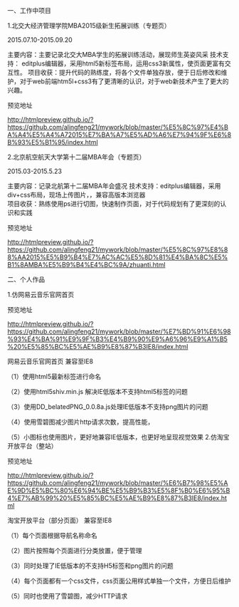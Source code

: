 <html lang="en"><head>
    <meta charset="UTF-8">
    <title></title>
</head>
<body marginheight="0"><p>一、工作中项目
</p>
<p>
1.北交大经济管理学院MBA2015级新生拓展训练（专题页）
</p>
<p>2015.07.10-2015.09.20

</p>
<p>主要内容：主要记录北交大MBA学生的拓展训练活动，展现师生英姿风采
技术支持： editplus编辑器，采用html5新标签布局，运用css3新属性，使页面更富有交互性。
项目收获：提升代码的熟练度，将各个文件单独存放，便于日后修改和维护，对于web前端htm5l+css3有了更清晰的认识，对于web新技术产生了更大的兴趣。

</p>
<p>预览地址

</p>
<p><a href="http://htmlpreview.github.io/?https://github.com/alingfeng21/mywork/blob/master/%E5%8C%97%E4%BA%A4%E5%A4%A72015%E7%BA%A7%E5%AD%A6%E7%94%9F%E6%8B%93%E5%B1%95/index.html">http://htmlpreview.github.io/?https://github.com/alingfeng21/mywork/blob/master/%E5%8C%97%E4%BA%A4%E5%A4%A72015%E7%BA%A7%E5%AD%A6%E7%94%9F%E6%8B%93%E5%B1%95/index.html</a>


</p>
<p>2.北京航空航天大学第十二届MBA年会（专题页）

</p>
<p>2015.03-2015.5.23

</p>
<p>主要内容：记录北航第十二届MBA年会盛况
技术支持：editplus编辑器，采用div+css布局，现场上传图片，，兼容高版本浏览器<br>项目收获：熟练使用ps进行切图，快速制作页面，对于代码规划有了更深刻的认识和实践 

</p>
<p>预览地址

</p>
<p><a href="http://htmlpreview.github.io/?https://github.com/alingfeng21/mywork/blob/master/%E5%8C%97%E8%88%AA2015%E5%B9%B4%E7%AC%AC%E5%8D%81%E4%BA%8C%E5%B1%8AMBA%E5%B9%B4%E4%BC%9A/zhuanti.html">http://htmlpreview.github.io/?https://github.com/alingfeng21/mywork/blob/master/%E5%8C%97%E8%88%AA2015%E5%B9%B4%E7%AC%AC%E5%8D%81%E4%BA%8C%E5%B1%8AMBA%E5%B9%B4%E4%BC%9A/zhuanti.html</a>

</p>
<p>二、个人作品

</p>
<p>1.仿网易云音乐官网首页

</p>
<p>预览地址

</p>
<p><a href="http://htmlpreview.github.io/?https://github.com/alingfeng21/mywork/blob/master/%E7%BD%91%E6%98%93%E4%BA%91%E9%9F%B3%E4%B9%90%E9%A6%96%E9%A1%B5%20%E5%85%BC%E5%AE%B9%E8%87%B3IE8/index.html">http://htmlpreview.github.io/?https://github.com/alingfeng21/mywork/blob/master/%E7%BD%91%E6%98%93%E4%BA%91%E9%9F%B3%E4%B9%90%E9%A6%96%E9%A1%B5%20%E5%85%BC%E5%AE%B9%E8%87%B3IE8/index.html</a>

</p>
<p>网易云音乐官网首页 兼容至IE8

</p>
<p>（1）使用html5最新标签进行命名

</p>
<p>（2）使用html5shiv.min.js 解决IE低版本不支持html5标签的问题

</p>
<p>（3）使用DD_belatedPNG_0.0.8a.js处理IE低版本不支持png图片的问题

</p>
<p>（4）使用雪碧图减少图片http请求次数，提高性能，

</p>
<p>（5）小图标也使用图片，更好地兼容IE低版本，也更好地呈现视觉效果
2.仿淘宝开放平台（整站）

</p>
<p>预览地址

</p>
<p><a href="http://htmlpreview.github.io/?https://github.com/alingfeng21/mywork/blob/master/%E6%B7%98%E5%AE%9D%E5%BC%80%E6%94%BE%E5%B9%B3%E5%8F%B0%E6%95%B4%E7%AB%99%20%E5%85%BC%E5%AE%B9%E8%87%B3IE8/index.html">http://htmlpreview.github.io/?https://github.com/alingfeng21/mywork/blob/master/%E6%B7%98%E5%AE%9D%E5%BC%80%E6%94%BE%E5%B9%B3%E5%8F%B0%E6%95%B4%E7%AB%99%20%E5%85%BC%E5%AE%B9%E8%87%B3IE8/index.html</a>

</p>
<p>淘宝开放平台（部分页面）  兼容至IE8

</p>
<p>（1）每个页面根据导航名称命名

</p>
<p>（2）图片按照每个页面进行分类放置，便于管理

</p>
<p>（3）同时处理了IE低版本的不支持H5标签和png图片的问题

</p>
<p>（4）每个页面都有一个css文件，css页面公用样式单独一个文件，方便日后维护

</p>
<p>（5）同时也使用了雪碧图，减少HTTP请求
</p>
</body></html>

